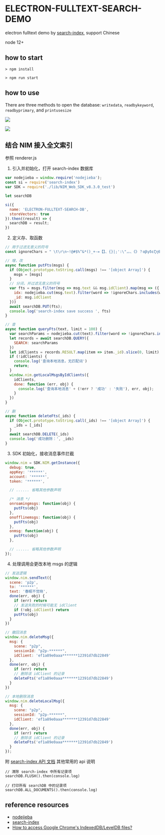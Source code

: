 # ELECTRON-FULLTEXT-SEARCH-DEMO

electron fulltext demo by [search-index](https://github.com/fergiemcdowall/search-index), support Chinese

node 12+
## how to start

```
> npm install

> npm run start
```

## how to use

There are three methods to open the database: `writedata`, `readbykeyword`, `readbyprimary`, and `printusesize`

![](https://yx-web-nosdn.netease.im/quickhtml%2Fassets%2Fyunxin%2FELECTRON-FULLTEXT-SEARCH-DB%2F1614221330717.jpg)

![](https://yx-web-nosdn.netease.im/quickhtml%2Fassets%2Fyunxin%2FELECTRON-FULLTEXT-SEARCH-DB%2F1614221398901.jpg)

## 结合 NIM 接入全文索引

参照 renderer.js

1. 引入并初始化，打开 search-index 数据库

```js
var nodejieba = window.require('nodejieba');
const si = require('search-index')
var SDK = require('./lib/NIM_Web_SDK_v8.3.0_test')

let searchDB

si({
  name: 'ELECTRON-FULLTEXT-SEARCH-DB',
  storeVectors: true
}).then((result) => {
  searchDB = result;
})
```

2. 定义存、取函数

```js
// 用于过滤无意义的符号
const ignoreChars = " \t\r\n~!@#$%^&*()_+-=【】、{}|;':\"，。、《》？αβγδεζηθικλμνξοπρστυφχψωΑΒΓΔΕΖΗΘΙΚΛΜΝΞΟΠΡΣΤΥΦΧΨΩ。，、；：？！…—·ˉ¨‘’“”々～‖∶＂＇｀｜〃〔〕〈〉《》「」『』．〖〗【】（）［］｛｝ⅠⅡⅢⅣⅤⅥⅦⅧⅨⅩⅪⅫ⒈⒉⒊⒋⒌⒍⒎⒏⒐⒑⒒⒓⒔⒕⒖⒗⒘⒙⒚⒛㈠㈡㈢㈣㈤㈥㈦㈧㈨㈩①②③④⑤⑥⑦⑧⑨⑩⑴⑵⑶⑷⑸⑹⑺⑻⑼⑽⑾⑿⒀⒁⒂⒃⒄⒅⒆⒇≈≡≠＝≤≥＜＞≮≯∷±＋－×÷／∫∮∝∞∧∨∑∏∪∩∈∵∴⊥∥∠⌒⊙≌∽√§№☆★○●◎◇◆□℃‰€■△▲※→←↑↓〓¤°＃＆＠＼︿＿￣―♂♀┌┍┎┐┑┒┓─┄┈├┝┞┟┠┡┢┣│┆┊┬┭┮┯┰┱┲┳┼┽┾┿╀╁╂╃└┕┖┗┘┙┚┛━┅┉┤┥┦┧┨┩┪┫┃┇┋┴┵┶┷┸┹┺┻╋╊╉╈╇╆╅╄";

// 增，改
async function putFts(msgs) {
  if (Object.prototype.toString.call(msgs) !== '[object Array]') {
    msgs = [msgs]
  }
  // 分词，并过滤无意义的符号
  var fts = msgs.filter(msg => msg.text && msg.idClient).map(msg => ({
    idx: nodejieba.cut(msg.text).filter(word => !ignoreChars.includes(word)),
    _id: msg.idClient
  }))
  await searchDB.PUT(fts);
  console.log('search-index save success ', fts)
}

// 查
async function queryFts(text, limit = 100) {
  var searchParams = nodejieba.cut(text).filter(word => !ignoreChars.includes(word))
  let records = await searchDB.QUERY({
    SEARCH: searchParams
  })
  let idClients = records.RESULT.map(item => item._id).slice(0, limit);
  if (!idClients) {
    console.log('查询本地消息，无匹配词')
    return;
  }
  window.nim.getLocalMsgsByIdClients({
    idClients,
    done: function (err, obj) {
      console.log('查询本地消息' + (!err ? '成功' : '失败'), err, obj);
    }
  })
}

// 删
async function deleteFts(_ids) {
  if (Object.prototype.toString.call(_ids) !== '[object Array]') {
    _ids = [_ids]
  }
  await searchDB.DELETE(_ids)
  console.log('成功删除：', _ids)
}
```

3. SDK 初始化，接收消息事件拦截

```js
window.nim = SDK.NIM.getInstance({
  debug: true,
  appKey: '******',
  account: '******',
  token: '******',

  // ...... 省略其他参数声明

  /* 消息 */
  onroamingmsgs: function(obj) {
    putFts(obj)
  },
  onofflinemsgs: function(obj) {
    putFts(obj)
  },
  onmsg: function(obj) {
    putFts(obj)
  },

  // ...... 省略其他参数声明
});
```

4. 处理调用会更改本地 msgs 的逻辑

```js
// 发送逻辑
window.nim.sendText({
  scene: 'p2p',
  to: '******',
  text: '春眠不觉晓',
  done(err, obj) {
    if (err) return
    // 发送失败的时候可能无 idClient
    if (!obj.idClient) return
    putFts(obj)
  }
})

// 撤回消息
window.nim.deleteMsg({
  msg: {
    scene: "p2p",
    sessionId: "p2p-******",
    idClient: 'ef1a89e0aaa*******12391d7db22849'
  },
  done(err, obj) {
    if (err) return
    // 删除该 idClient 的记录
    deleteFts('ef1a89e0aaa*******12391d7db22849')
  }
})

// 本地删除消息
window.nim.deleteLocalMsg({
  msg: {
    scene: "p2p",
    sessionId: "p2p-******",
    idClient: 'ef1a89e0aaa*******12391d7db22849'
  },
  done(err, obj) {
    if (err) return
    // 删除该 idClient 的记录
    deleteFts('ef1a89e0aaa*******12391d7db22849')
  }
});
```

附 [search-index API 文档](https://github.com/fergiemcdowall/search-index) 其他常用的 api 说明

```
// 清除 search-index 中所有记录项
searchDB.FLUSH().then(console.log)

// 打印所有 searchDB 中的记录项
searchDB.ALL_DOCUMENTS().then(console.log)
```

## reference resources

* [nodejieba](https://github.com/yanyiwu/nodejieba)
* [search-index](https://github.com/fergiemcdowall/search-index)
* [How to access Google Chrome's IndexedDB/LevelDB files?](https://stackoverflow.com/questions/35074659/how-to-access-google-chromes-indexeddb-leveldb-files)

